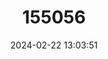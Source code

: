 ---
title: "155056"
category: "Cyttus novaezealandiae"
draft: false
date: 2024-02-22 13:03:51
languages:
  English: ["Dory", "Silver Dory", "New Zealand Dory"]
  Danish: ["Newzealandsk sanktpetersfisk"]
---